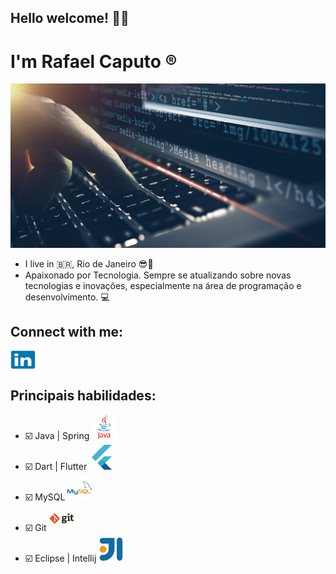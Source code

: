 ## Hello welcome! :raising_hand_man:
# I'm Rafael Caputo  :registered:
![Programing](https://github.com/rafaelcaputodev/Rafaelcaputodev/blob/master/Programa%C3%A7%C3%A3o.jpg)
- I live in :brazil:, Rio de Janeiro :sunglasses::sunrise:
- Apaixonado por Tecnologia. Sempre se atualizando sobre novas tecnologias e inovações, especialmente na área de programação e desenvolvimento. :computer:
## Connect with me:

<a href="https://www.linkedin.com/in/rafael-caputo-84a0381b7/" target="_black">
<img align="center" alt="rafael-linkedin" height="30" width="40" src="https://raw.githubusercontent.com/devicons/devicon/master/icons/linkedin/linkedin-original.svg"
style="max-width:100%;">
</a>

##  Principais habilidades:
- :ballot_box_with_check: Java | Spring <img src="https://raw.githubusercontent.com/devicons/devicon/master/icons/java/java-original-wordmark.svg" alt="Java" width="40" height="40" style="max.width:100%;"></img>
- :ballot_box_with_check:  Dart | Flutter <img src="https://raw.githubusercontent.com/devicons/devicon/master/icons/flutter/flutter-original.svg" alt="Flutter" width="40" height="40" style="max.width:100%;"></img>
- :ballot_box_with_check:  MySQL  <img src="https://raw.githubusercontent.com/devicons/devicon/master/icons/mysql/mysql-original-wordmark.svg" alt="MySQL" width="40" height="40" style="max.width:100%;"></img>
- :ballot_box_with_check:  Git  <img src="https://raw.githubusercontent.com/devicons/devicon/master/icons/git/git-original-wordmark.svg" alt="Git" width="40" height="40" style="max.width:100%;"></img>
- :ballot_box_with_check:  Eclipse | Intellij  <img src="https://raw.githubusercontent.com/devicons/devicon/master/icons/intellij/intellij-original.svg" alt="Intellij" width="40" height="40" style="max.width:100%;"></img>



